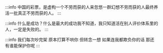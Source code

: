 :::info 
中国的彩票，是虚构一个不劳而获的人来忽悠一群幻想不劳而获的人最终养活一批真正不劳而获的人。
:::

:::info 
什么是成功？什么是最大的成功我不知道，我只知道活在别人评价体系里的人，一定是失败的。
:::

:::info 
我们每次吵完架
原本打算不哄你
但转念一想
如果连我都欺负你的话
那还有谁能保护你呢
:::